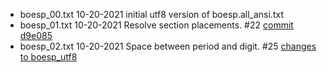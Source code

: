 
* boesp_00.txt  10-20-2021 initial utf8 version of boesp.all_ansi.txt
* boesp_01.txt  10-20-2021 Resolve section placements. #22
  [commit d9e085](https://github.com/funderburkjim/boesp-prep/commit/d9e0853033152da46624a89bf0539759e7273f09)
* boesp_02.txt  10-20-2021 Space between period and digit. #25 [changes to boesp_utf8](https://github.com/funderburkjim/boesp-prep/commit/b8a1fb28baf91829a8a5e14fee2d1c3de74016a0#diff-c5523d1a76e0ed4ff5a2598becaa97cfa19399622f7e6c372639d2ef1e4c91ce)

